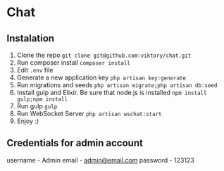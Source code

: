 Chat
======================
Instalation
-------------------------------------
1. Clone the repo
```git clone git@github.com:viktory/chat.git```
2. Run composer install
```composer install```
3. Edit `.env` file
4. Generate a new application key
```php artisan key:generate```
5. Run migrations and seeds
```php artisan migrate;php artisan db:seed```
6. Install gulp and Elixir. Be sure that node.js is installed
```npm install gulp;npm install```
7. Run gulp
```gulp```
8. Run WebSocket Server
```php artisan wschat:start```
9. Enjoy :)


Credentials for admin account
-------------------------------------
username - Admin
email - admin@email.com
password - 123123